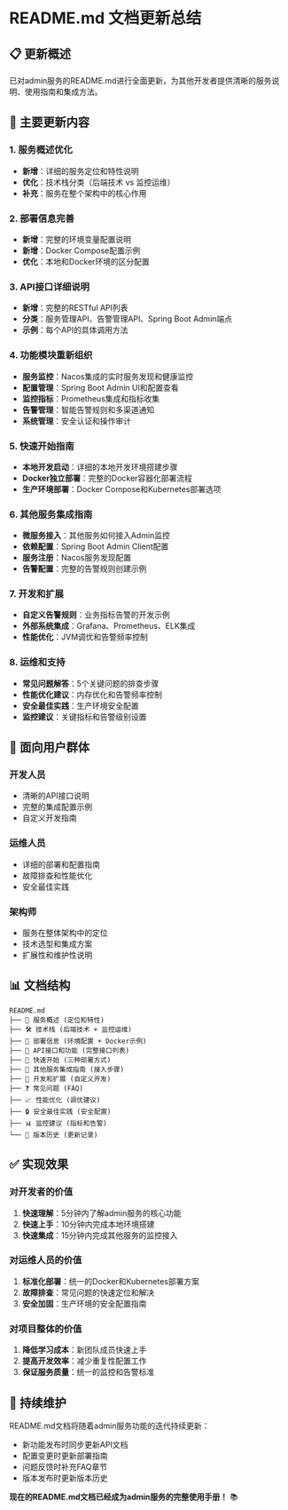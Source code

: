 # README.md 文档更新总结

## 📋 更新概述

已对admin服务的README.md进行全面更新，为其他开发者提供清晰的服务说明、使用指南和集成方法。

## 🔄 主要更新内容

### 1. 服务概述优化
- **新增**：详细的服务定位和特性说明
- **优化**：技术栈分类（后端技术 vs 监控运维）
- **补充**：服务在整个架构中的核心作用

### 2. 部署信息完善
- **新增**：完整的环境变量配置说明
- **新增**：Docker Compose配置示例
- **优化**：本地和Docker环境的区分配置

### 3. API接口详细说明
- **新增**：完整的RESTful API列表
- **分类**：服务管理API、告警管理API、Spring Boot Admin端点
- **示例**：每个API的具体调用方法

### 4. 功能模块重新组织
- **服务监控**：Nacos集成的实时服务发现和健康监控
- **配置管理**：Spring Boot Admin UI和配置查看
- **监控指标**：Prometheus集成和指标收集
- **告警管理**：智能告警规则和多渠道通知
- **系统管理**：安全认证和操作审计

### 5. 快速开始指南
- **本地开发启动**：详细的本地开发环境搭建步骤
- **Docker独立部署**：完整的Docker容器化部署流程
- **生产环境部署**：Docker Compose和Kubernetes部署选项

### 6. 其他服务集成指南
- **微服务接入**：其他服务如何接入Admin监控
- **依赖配置**：Spring Boot Admin Client配置
- **服务注册**：Nacos服务发现配置
- **告警配置**：完整的告警规则创建示例

### 7. 开发和扩展
- **自定义告警规则**：业务指标告警的开发示例
- **外部系统集成**：Grafana、Prometheus、ELK集成
- **性能优化**：JVM调优和告警频率控制

### 8. 运维和支持
- **常见问题解答**：5个关键问题的排查步骤
- **性能优化建议**：内存优化和告警频率控制
- **安全最佳实践**：生产环境安全配置
- **监控建议**：关键指标和告警级别设置

## 🎯 面向用户群体

### 开发人员
- 清晰的API接口说明
- 完整的集成配置示例
- 自定义开发指南

### 运维人员
- 详细的部署和配置指南
- 故障排查和性能优化
- 安全最佳实践

### 架构师
- 服务在整体架构中的定位
- 技术选型和集成方案
- 扩展性和维护性说明

## 📊 文档结构

```
README.md
├── 🎯 服务概述 (定位和特性)
├── 🛠️ 技术栈 (后端技术 + 监控运维)
├── 🚀 部署信息 (环境配置 + Docker示例)
├── 📡 API接口和功能 (完整接口列表)
├── 🚀 快速开始 (三种部署方式)
├── 🔗 其他服务集成指南 (接入步骤)
├── 🔧 开发和扩展 (自定义开发)
├── ❓ 常见问题 (FAQ)
├── 📈 性能优化 (调优建议)
├── 🔒 安全最佳实践 (安全配置)
├── 📊 监控建议 (指标和告警)
└── 🚀 版本历史 (更新记录)
```

## ✅ 实现效果

### 对开发者的价值
1. **快速理解**：5分钟内了解admin服务的核心功能
2. **快速上手**：10分钟内完成本地环境搭建
3. **快速集成**：15分钟内完成其他服务的监控接入

### 对运维人员的价值
1. **标准化部署**：统一的Docker和Kubernetes部署方案
2. **故障排查**：常见问题的快速定位和解决
3. **安全加固**：生产环境的安全配置指南

### 对项目整体的价值
1. **降低学习成本**：新团队成员快速上手
2. **提高开发效率**：减少重复性配置工作
3. **保证服务质量**：统一的监控和告警标准

## 🔄 持续维护

README.md文档将随着admin服务功能的迭代持续更新：
- 新功能发布时同步更新API文档
- 配置变更时更新部署指南
- 问题反馈时补充FAQ章节
- 版本发布时更新版本历史

**现在的README.md文档已经成为admin服务的完整使用手册！** 📚